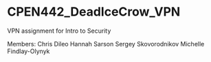 # CPEN442_DeadIceCrow_VPN
VPN assignment for Intro to Security

Members: 
Chris Dileo
Hannah Sarson
Sergey Skovorodnikov
Michelle Findlay-Olynyk

